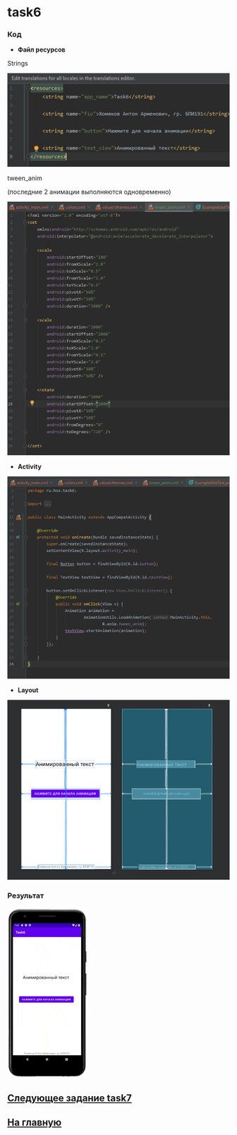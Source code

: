 # task6
### Код 

* **Файл ресурсов**

Strings

![str](https://github.com/antonkhmv/android_dz/blob/main/task6/img/str.png)

tween_anim

(последние 2 анимации выполняются одновременно)

![anim](https://github.com/antonkhmv/android_dz/blob/main/task6/img/tween_anim.png)

* **Activity**

![main](https://github.com/antonkhmv/android_dz/blob/main/task6/img/main.png)

* **Layout**


![main_lay](https://github.com/antonkhmv/android_dz/blob/main/task6/img/main_lay.png)

### Результат

![res](https://github.com/antonkhmv/android_dz/blob/main/task6/img/res.gif)

## [Следующее задание task7](../task7)

## [На главную](/../../)
